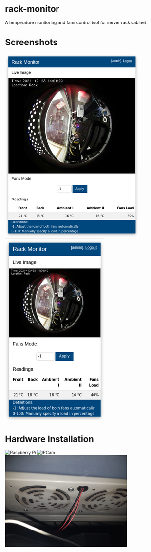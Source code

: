 # rack-monitor
A temperature monitoring and fans control tool for server rack cabinet

# Screenshots

<p float="left">
    <img src="./images/desktop.png" height="600" alt="Desktop GUI" />    
    <img src="./images/smartphone.png" height="600" alt="Mobile GUI" />
</p>

# Hardware Installation

<p float="left">
    <img src="./images/raspberry-pi.jpg" height="300" alt="Raspberry Pi" />    
    <img src="./images/ipcam.jpg" height="300" alt="IPCam" />
    <img src="./images/cooling-fans.jpg" height="300" alt="Cooling Fans" />
</p>



